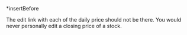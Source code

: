 *insertBefore

The edit link with each of the daily price should not be there. You would never personally edit a closing price of a stock. 

